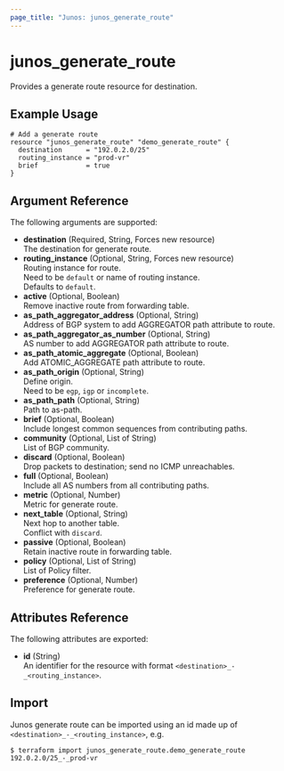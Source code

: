 ```yaml
---
page_title: "Junos: junos_generate_route"
---
```


# junos_generate_route

Provides a generate route resource for destination.

## Example Usage

```hcl
# Add a generate route
resource "junos_generate_route" "demo_generate_route" {
  destination      = "192.0.2.0/25"
  routing_instance = "prod-vr"
  brief            = true
}
```

## Argument Reference

The following arguments are supported:

- **destination** (Required, String, Forces new resource)  
  The destination for generate route.
- **routing_instance** (Optional, String, Forces new resource)  
  Routing instance for route.  
  Need to be `default` or name of routing instance.  
  Defaults to `default`.
- **active** (Optional, Boolean)  
  Remove inactive route from forwarding table.
- **as_path_aggregator_address** (Optional, String)  
  Address of BGP system to add AGGREGATOR path attribute to route.
- **as_path_aggregator_as_number** (Optional, String)  
  AS number to add AGGREGATOR path attribute to route.
- **as_path_atomic_aggregate** (Optional, Boolean)  
  Add ATOMIC_AGGREGATE path attribute to route.
- **as_path_origin** (Optional, String)  
  Define origin.  
  Need to be `egp`, `igp` or `incomplete`.
- **as_path_path** (Optional, String)  
  Path to as-path.
- **brief** (Optional, Boolean)  
  Include longest common sequences from contributing paths.
- **community** (Optional, List of String)  
  List of BGP community.
- **discard** (Optional, Boolean)  
  Drop packets to destination; send no ICMP unreachables.
- **full** (Optional, Boolean)  
  Include all AS numbers from all contributing paths.
- **metric** (Optional, Number)  
  Metric for generate route.
- **next_table** (Optional, String)  
  Next hop to another table.  
  Conflict with `discard`.
- **passive** (Optional, Boolean)  
  Retain inactive route in forwarding table.
- **policy** (Optional, List of String)  
  List of Policy filter.
- **preference** (Optional, Number)  
  Preference for generate route.

## Attributes Reference

The following attributes are exported:

- **id** (String)  
  An identifier for the resource with format `<destination>_-_<routing_instance>`.

## Import

Junos generate route can be imported using an id made up of `<destination>_-_<routing_instance>`, e.g.

```shell
$ terraform import junos_generate_route.demo_generate_route 192.0.2.0/25_-_prod-vr
```
